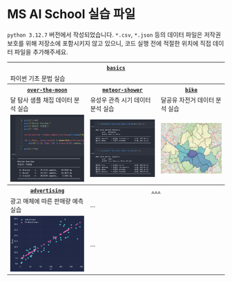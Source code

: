 # MS AI School 실습 파일

`python 3.12.7` 버전에서 작성되었습니다. `*.csv`, `*.json` 등의 데이터 파일은 저작권 보호를 위해 저장소에 포함시키지 않고 있으니, 코드 실행 전에 적절한 위치에 직접 데이터 파일을 추가해주세요.


<table>
    <!-- 1행 -->
    <tr><th colspan=999><a href="/basics/"><code>basics</code></a></th></tr>
    <tr><td colspan=999>파이썬 기초 문법 실습</td></tr>
    <!-- 2행 -->
    <tr>
        <th><a href="/over-the-moon/"><code>over-the-moon</code></a></th>
        <th><a href="/meteor-shower/"><code>meteor-shower</code></a></th>
        <th><a href="/bike"><code>bike</code></a></th>
    </tr>
    </tr>
    <tr>
        <td>달 탐사 샘플 채집 데이터 분석 실습</td>
        <td>유성우 관측 시기 데이터 분석 실습</td>
        <td>달공유 자전거 데이터 분석 실습</td>
    </tr>
    <tr>
        <td><img src="./resources/over-the-moon2.png"></img></td>
        <td><img src="./resources/meteor-shower2.png"></img></td>
        <td><img src="./resources/bike.png"></img></td>
    </tr>
    <!-- 3행 -->
    <tr>
        <th><a href="/advertising/"><code>advertising</code></a></th>
        <th colspan=999><a href=""><code>...</code></a></th>
    </tr>
    </tr>
    <tr>
        <td>광고 매체에 따른 판매량 예측 실습</td>
        <td colspan=999>...</td>
    </tr>
    <tr>
        <td><img src="./resources/advertising2.png"></img></td>
        <td colspan=999>...</td>
    </tr>
</table>
